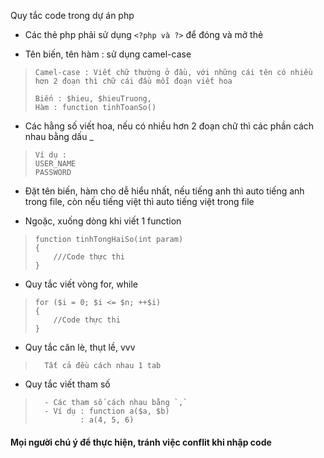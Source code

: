 Quy tắc code trong dự án php

- Các thẻ php phải sử dụng `<?php và ?>` để đóng và mở thẻ</h3>


- Tên biến, tên hàm : sử dụng camel-case 
> ```Camel-case : Viết chữ thường ở đầu, với những cái tên có nhiều hơn 2 đoạn thì chữ cái đầu mỗi đoạn viết hoa```
> ```
> Biến : $hieu, $hieuTruong, 
> Hàm : function tinhToanSo()
> ```

- Các hằng số viết hoa, nếu có nhiều hơn 2 đoạn chữ thì các phần cách nhau bằng dấu _
> ```
> Ví dụ : 
> USER_NAME
> PASSWORD
> ```

- Đặt tên biến, hàm cho dễ hiểu nhất, nếu tiếng anh thì auto tiếng anh trong file, còn nếu tiếng việt thì auto tiếng việt trong file

- Ngoặc, xuống dòng khi viết 1 function
>``` Ví dụ : 
> function tinhTongHaiSo(int param)
> {
>     ///Code thực thi
> }
> ```

- Quy tắc viết vòng for, while
>``` 
> for ($i = 0; $i <= $n; ++$i)
> { 
>     //Code thực thi
> }
>```


- Quy tắc căn lè, thụt lề, vvv
>``` 
>   Tất cả đều cách nhau 1 tab
>
>```


- Quy tắc viết tham số
>``` 
>   - Các tham số cách nhau bằng `,`
>   - Ví dụ : function a($a, $b)
>           : a(4, 5, 6)      
>```


<h4>Mọi người chú ý để thực hiện, tránh việc conflit khi nhập code</h4>
